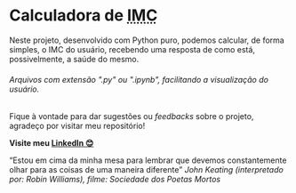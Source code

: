 # Calculadora de <abbr title="Índice de Massa Corporal">IMC</abbr>

Neste projeto, desenvolvido com Python puro, podemos calcular, de forma simples, o IMC do usuário, recebendo uma resposta de como está, possivelmente, a saúde do mesmo.

###### Arquivos com extensão ".py" ou ".ipynb", facilitando a visualização do usuário.

Fique à vontade para dar sugestões ou *feedbacks* sobre o projeto, agradeço por visitar meu repositório!

**Visite meu <a href="https://www.linkedin.com/in/henrique8825/" target="_blank">LinkedIn 😊</a>**

<q>Estou em cima da minha mesa para lembrar que devemos constantemente olhar para as coisas de uma maneira diferente</q> *John Keating (interpretado por: Robin Williams), filme: Sociedade dos Poetas Mortos*
